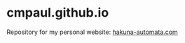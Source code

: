 # cmpaul.github.io

Repository for my personal website: [hakuna-automata.com](https://hakuna-automata.co)
